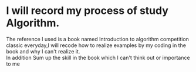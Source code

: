 # I will record my process of study Algorithm.<br>
The reference I used is a book named Introduction to algorithm competition classic
everyday,I will recode how to realize examples by my coding in the book and why I can't
realize it.<br>In addition Sum up the skill in the book which I can't think out or importance to me


